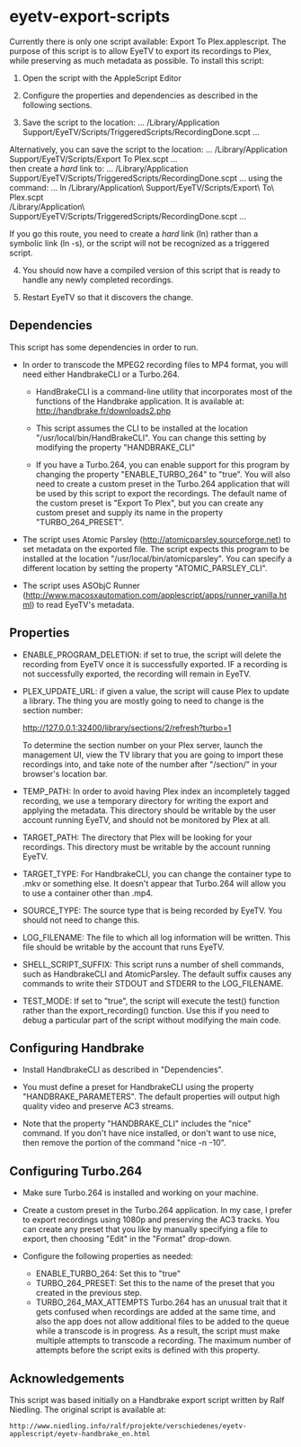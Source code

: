 eyetv-export-scripts
====================

Currently there is only one script available: Export To Plex.applescript. The purpose of this script is to allow EyeTV 
to export its recordings to Plex, while preserving as much metadata as possible. To install this script:

1. Open the script with the AppleScript Editor

2. Configure the properties and dependencies as described in the following sections.

3. Save the script to the location: 
  ...
	   /Library/Application Support/EyeTV/Scripts/TriggeredScripts/RecordingDone.scpt
  ...

  Alternatively, you can save the script to the location:
  ...
    /Library/Application Support/EyeTV/Scripts/Export To Plex.scpt
  ...    
  then create a *hard* link to:
  ...
    /Library/Application Support/EyeTV/Scripts/TriggeredScripts/RecordingDone.scpt
  ...
  using the command:
  ...
    ln /Library/Application\ Support/EyeTV/Scripts/Export\ To\ Plex.scpt  \
     /Library/Application\ Support/EyeTV/Scripts/TriggeredScripts/RecordingDone.scpt
  ...

  If you go this route, you need to create a _hard_ link (ln) rather than a symbolic link (ln -s), or the script will
  not be recognized as a triggered script.

4. You should now have a compiled version of this script that is ready to handle any newly completed recordings.

5. Restart EyeTV so that it discovers the change.


Dependencies
-------------
This script has some dependencies in order to run.

* In order to transcode the MPEG2 recording files to MP4 format, you will need either HandbrakeCLI or a Turbo.264.

  - HandBrakeCLI is a command-line utility that incorporates most of the functions of the Handbrake application.
    It is available at: http://handbrake.fr/downloads2.php

  - This script assumes the CLI to be installed at the location "/usr/local/bin/HandBrakeCLI". You can change this
    setting by modifying the property "HANDBRAKE_CLI"

  - If you have a Turbo.264, you can enable support for this program by changing the property "ENABLE_TURBO_264" to 
  	"true". You will also need to create a custom preset in the Turbo.264 application that will be used by this script
  	to export the recordings. The default name of the custom preset is "Export To Plex", but you can create any custom
  	preset and supply its name in the property "TURBO_264_PRESET".

* The script uses Atomic Parsley (http://atomicparsley.sourceforge.net) to set metadata on the exported file. The
  script expects this program to be installed at the location "/usr/local/bin/atomicparsley". You can specify a 
  different location by setting the property "ATOMIC_PARSLEY_CLI".

* The script uses ASObjC Runner (http://www.macosxautomation.com/applescript/apps/runner_vanilla.html) to read EyeTV's
  metadata. 


Properties
----------
* ENABLE_PROGRAM_DELETION: if set to true, the script will delete the recording from EyeTV once it is successfully
  exported. IF a recording is not successfully exported, the recording will remain in EyeTV.

* PLEX_UPDATE_URL: if given a value, the script will cause Plex to update a library. The thing you are mostly going to
  need to change is the section number:

  	http://127.0.0.1:32400/library/sections/2/refresh?turbo=1

  To determine the section number on your Plex server, launch the management UI, view the TV library that you are going
  to import these recordings into, and take note of the number after "/section/" in your browser's location bar.	

* TEMP_PATH: In order to avoid having Plex index an incompletely tagged recording, we use a temporary directory for 
  writing the export and applying the metadata. This directory should be writable by the user account running EyeTV,
  and should not be monitored by Plex at all.

* TARGET_PATH: The directory that Plex will be looking for your recordings. This directory must be writable by the 
  account running EyeTV.

* TARGET_TYPE: For HandbrakeCLI, you can change the container type to .mkv or something else. It doesn't appear that
  Turbo.264 will allow you to use a container other than .mp4.

* SOURCE_TYPE: The source type that is being recorded by EyeTV. You should not need to change this.

* LOG_FILENAME: The file to which all log information will be written. This file should be writable by the account that
  runs EyeTV.

* SHELL_SCRIPT_SUFFIX: This script runs a number of shell commands, such as HandbrakeCLI and AtomicParsley. The default
  suffix causes any commands to write their STDOUT and STDERR to the LOG_FILENAME.  

* TEST_MODE: If set to "true", the script will execute the test() function rather than the export_recording() function.
  Use this if you need to debug a particular part of the script without modifying the main code.


Configuring Handbrake
---------------------
* Install HandbrakeCLI as described in "Dependencies".

* You must define a preset for HandbrakeCLI using the property "HANDBRAKE_PARAMETERS". The default properties will
  output high quality video and preserve AC3 streams.

* Note that the property "HANDBRAKE_CLI" includes the "nice" command. If you don't have nice installed, or don't want
  to use nice, then remove the portion of the command "nice -n -10".


Configuring Turbo.264
---------------------
* Make sure Turbo.264 is installed and working on your machine.

* Create a custom preset in the Turbo.264 application. In my case, I prefer to export recordings using 1080p and
  preserving the AC3 tracks. You can create any preset that you like by manually specifying a file to export, then
  choosing "Edit" in the "Format" drop-down.

* Configure the following properties as needed:
  - ENABLE_TURBO_264: 		Set this to "true"
  - TURBO_264_PRESET:		Set this to the name of the preset that you created in the previous step.
  - TURBO_264_MAX_ATTEMPTS	Turbo.264 has an unusual trait that it gets confused when recordings are added at the same
  							time, and also the app does not allow additional files to be added to the queue while a
  							transcode is in progress. As a result, the script must make multiple attempts to transcode
  							a recording. The maximum number of attempts before the script exits is defined with this
  							property.


Acknowledgements
----------------
This script was based initially on a Handbrake export script written by Ralf Niedling.
The original script is available at: 

	http://www.niedling.info/ralf/projekte/verschiedenes/eyetv-applescript/eyetv-handbrake_en.html
